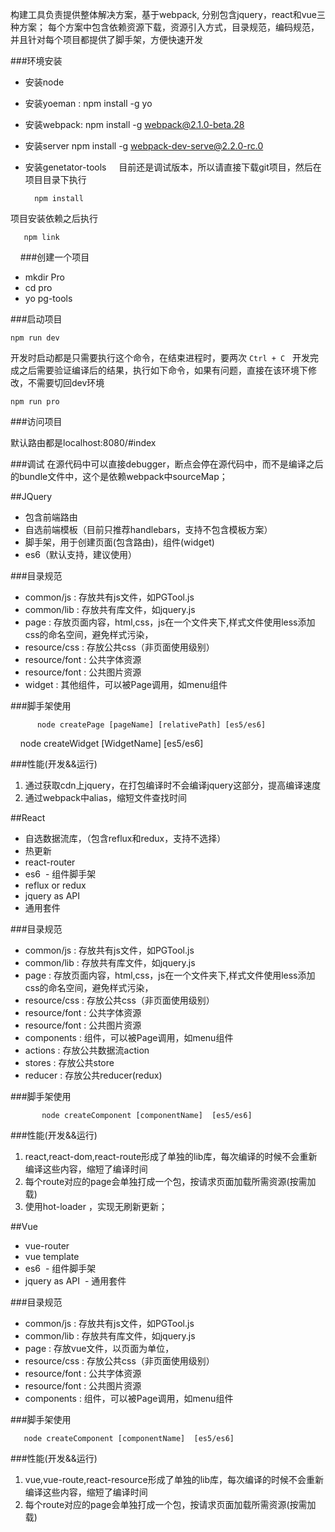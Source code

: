 构建工具负责提供整体解决方案，基于webpack, 分别包含jquery，react和vue三种方案；
每个方案中包含依赖资源下载，资源引入方式，目录规范，编码规范，并且针对每个项目都提供了脚手架，方便快速开发

###环境安装
  
 - 安装node 
     
 - 安装yoeman : npm install -g yo 
     
 - 安装webpack: npm install -g webpack@2.1.0-beta.28
     
 - 安装server npm install -g webpack-dev-serve@2.2.0-rc.0

 - 安装genetator-tools 
     
目前还是调试版本，所以请直接下载git项目，然后在项目目录下执行

             
         npm install   


项目安装依赖之后执行

    
       npm link 
     
###创建一个项目
  
- mkdir Pro
- cd pro 
- yo pg-tools 

###启动项目
   
    npm run dev 

开发时启动都是只需要执行这个命令，在结束进程时，要两次 `Ctrl + C`  
开发完成之后需要验证编译后的结果，执行如下命令，如果有问题，直接在该环境下修改，不需要切回dev环境
    
    
    npm run pro 
    
    
###访问项目

默认路由都是localhost:8080/#index 

###调试 
在源代码中可以直接debugger，断点会停在源代码中，而不是编译之后的bundle文件中，这个是依赖webpack中sourceMap；

##JQuery

 - 包含前端路由
 - 自选前端模板（目前只推荐handlebars，支持不包含模板方案）
 - 脚手架，用于创建页面(包含路由)，组件(widget)
 - es6（默认支持，建议使用）

 ###目录规范
 - common/js  : 存放共有js文件，如PGTool.js
 - common/lib : 存放共有库文件，如jquery.js
 - page : 存放页面内容，html,css，js在一个文件夹下,样式文件使用less添加css的命名空间，避免样式污染，
 - resource/css : 存放公共css（非页面使用级别）
 - resource/font : 公共字体资源
 - resource/font : 公共图片资源
 - widget : 其他组件，可以被Page调用，如menu组件
 
 ###脚手架使用
         
         
          node createPage [pageName] [relativePath] [es5/es6]
     
     
     
             node createWidget [WidgetName] [es5/es6]
     
     
  
 ###性能(开发&&运行)
 1. 通过获取cdn上jquery，在打包编译时不会编译jquery这部分，提高编译速度
 2. 通过webpack中alias，缩短文件查找时间

##React

  - 自选数据流库，（包含reflux和redux，支持不选择）
  - 热更新
  - react-router 
  - es6 
  - 组件脚手架
  - reflux  or redux 
  - jquery  as  API
  - 通用套件 
  
 ###目录规范
  - common/js  : 存放共有js文件，如PGTool.js
  - common/lib : 存放共有库文件，如jquery.js
  - page : 存放页面内容，html,css，js在一个文件夹下,样式文件使用less添加css的命名空间，避免样式污染，
  - resource/css : 存放公共css（非页面使用级别）
  - resource/font : 公共字体资源
  - resource/font : 公共图片资源
  - components : 组件，可以被Page调用，如menu组件
  - actions : 存放公共数据流action
  - stores  : 存放公共store
  - reducer : 存放公共reducer(redux)
  
 ###脚手架使用
         
         
           node createComponent [componentName]  [es5/es6]
     
  
 ###性能(开发&&运行)
 
1.	react,react-dom,react-route形成了单独的lib库，每次编译的时候不会重新编译这些内容，缩短了编译时间
2.	每个route对应的page会单独打成一个包，按请求页面加载所需资源(按需加载)
3.	使用hot-loader ，实现无刷新更新；


##Vue

  - vue-router 
  - vue template  
  - es6
  - 组件脚手架
  - jquery  as  API 
  - 通用套件

 ###目录规范
 
  - common/js  : 存放共有js文件，如PGTool.js
  - common/lib : 存放共有库文件，如jquery.js
  - page : 存放vue文件，以页面为单位，
  - resource/css : 存放公共css（非页面使用级别）
  - resource/font : 公共字体资源
  - resource/font : 公共图片资源
  - components : 组件，可以被Page调用，如menu组件
  
  
   ###脚手架使用
   
         
       node createComponent [componentName]  [es5/es6]
       
  
 ###性能(开发&&运行)
 
1. vue,vue-route,react-resource形成了单独的lib库，每次编译的时候不会重新编译这些内容，缩短了编译时间
2. 每个route对应的page会单独打成一个包，按请求页面加载所需资源(按需加载)




  





